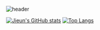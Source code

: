 ![header](https://capsule-render.vercel.app/api?type=waving&color=timeGradient&text=Welcome%20to%20Jieun's%20GitHub%20👋&animation=twinkling&fontSize=35&fontAlignY=40&fontAlign=70&height=250)

[![Jieun's GitHub stats](https://github-readme-stats.vercel.app/api?username=jieun615&include_all_commits=true&theme=synthwave&hide_border=true&count_private=true)](https://github.com/jieun615/github-readme-stats)
[![Top Langs](https://github-readme-stats.vercel.app/api/top-langs/?username=jieun615&layout=compact)](https://github.com/jieun615/github-readme-stats)

<!--
**jieun615/jieun615** is a ✨ _special_ ✨ repository because its `README.md` (this file) appears on your GitHub profile.

Here are some ideas to get you started:

- 🔭 I’m currently working on ...
- 🌱 I’m currently learning ...
- 👯 I’m looking to collaborate on ...
- 🤔 I’m looking for help with ...
- 💬 Ask me about ...
- 📫 How to reach me: ...
- 😄 Pronouns: ...
- ⚡ Fun fact: ...
-->
